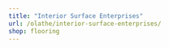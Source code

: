 ```yaml
---
title: "Interior Surface Enterprises"
url: /olathe/interior-surface-enterprises/
shop: flooring
---
```

